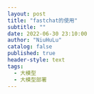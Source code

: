 ```yaml
---
layout: post
title: "fastchat的使用"
subtitle: ""
date: 2022-06-30 23:10:00
author: "NiuHuLu"
catalog: false
published: true
header-style: text
tags:
  - 大模型
  - 大模型部署
---
```

